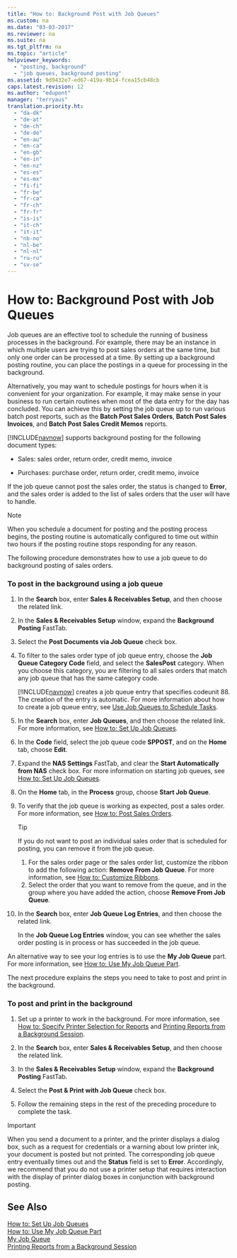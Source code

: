 ```yaml
---
title: "How to: Background Post with Job Queues"
ms.custom: na
ms.date: "03-03-2017"
ms.reviewer: na
ms.suite: na
ms.tgt_pltfrm: na
ms.topic: "article"
helpviewer_keywords: 
  - "posting, background"
  - "job queues, background posting"
ms.assetid: 9d9432e7-ed67-419a-9b14-fcea15cb48cb
caps.latest.revision: 12
ms.author: "edupont"
manager: "terryaus"
translation.priority.ht: 
  - "da-dk"
  - "de-at"
  - "de-ch"
  - "de-de"
  - "en-au"
  - "en-ca"
  - "en-gb"
  - "en-in"
  - "en-nz"
  - "es-es"
  - "es-mx"
  - "fi-fi"
  - "fr-be"
  - "fr-ca"
  - "fr-ch"
  - "fr-fr"
  - "is-is"
  - "it-ch"
  - "it-it"
  - "nb-no"
  - "nl-be"
  - "nl-nl"
  - "ru-ru"
  - "sv-se"
---
```

# How to: Background Post with Job Queues
Job queues are an effective tool to schedule the running of business processes in the background. For example, there may be an instance in which multiple users are trying to post sales orders at the same time, but only one order can be processed at a time. By setting up a background posting routine, you can place the postings in a queue for processing in the background.  
  
 Alternatively, you may want to schedule postings for hours when it is convenient for your organization. For example, it may make sense in your business to run certain routines when most of the data entry for the day has concluded. You can achieve this by setting the job queue up to run various batch post reports, such as the **Batch Post Sales Orders**, **Batch Post Sales Invoices**, and **Batch Post Sales Credit Memos** reports.  
  
 [!INCLUDE[navnow](../ApplicationDesign/includes/navnow_md.md)] supports background posting for the following document types:  
  
-   Sales: sales order, return order, credit memo, invoice  
  
-   Purchases: purchase order, return order, credit memo, invoice  
  
 If the job queue cannot post the sales order, the status is changed to **Error**, and the sales order is added to the list of sales orders that the user will have to handle.  
  
> [!NOTE]  
>  When you schedule a document for posting and the posting process begins, the posting routine is automatically configured to time out within two hours if the posting routine stops responding for any reason.  
  
 The following procedure demonstrates how to use a job queue to do background posting of sales orders.  
  
### To post in the background using a job queue  
  
1.  In the **Search** box, enter **Sales & Receivables Setup**, and then choose the related link.  
  
2.  In the **Sales & Receivables Setup** window, expand the **Background Posting** FastTab.  
  
3.  Select the **Post Documents via Job Queue** check box.  
  
4.  To filter to the sales order type of job queue entry, choose the **Job Queue Category Code** field, and select the **SalesPost** category. When you choose this category, you are filtering to all sales orders that match any job queue that has the same category code.  
  
     [!INCLUDE[navnow](../ApplicationDesign/includes/navnow_md.md)] creates a job queue entry that specifies codeunit 88. The creation of the entry is automatic. For more information about how to create a job queue entry, see [Use Job Queues to Schedule Tasks](../SetupAndAdministration/use-job-queues-to-schedule-tasks.md).  
  
5.  In the **Search** box, enter **Job Queues**, and then choose the related link. For more information, see [How to: Set Up Job Queues](../SetupAndAdministration/how-to-set-up-job-queues.md).  
  
6.  In the **Code** field, select the job queue code **SPPOST**, and on the **Home** tab, choose **Edit**.  
  
7.  Expand the **NAS Settings** FastTab, and clear the **Start Automatically from NAS** check box. For more information on starting job queues, see [How to: Set Up Job Queues](../SetupAndAdministration/how-to-set-up-job-queues.md).  
  
8.  On the **Home** tab, in the **Process** group, choose **Start Job Queue**.  
  
9. To verify that the job queue is working as expected, post a sales order. For more information, see [How to: Post Sales Orders](../Sales/how-to-post-sales-orders.md).  
  
    > [!TIP]  
    >  If you do not want to post an individual sales order that is scheduled for posting, you can remove it from the job queue.  
    >   
    >  1.  For the sales order page or the sales order list, customize the ribbon to add the following action: **Remove From Job Queue**. For more information, see [How to: Customize Ribbons](../SetupAndAdministration/how-to-customize-ribbons.md).  
    > 2.  Select the order that you want to remove from the queue, and in the group where you have added the action, choose **Remove From Job Queue**.  
  
10. In the **Search** box, enter **Job Queue Log Entries**, and then choose the related link.  
  
     In the **Job Queue Log Entries** window, you can see whether the sales order posting is in process or has succeeded in the job queue.  
  
 An alternative way to see your log entries is to use the **My Job Queue** part. For more information, see [How to: Use My Job Queue Part](../SetupAndAdministration/how-to-use-my-job-queue-part.md).  
  
 The next procedure explains the steps you need to take to post and print in the background.  
  
### To post and print in the background  
  
1.  Set up a printer to work in the background. For more information, see [How to: Specify Printer Selection for Reports](../WorkingWithDynamics/how-to-specify-printer-selection-for-reports.md) and [Printing Reports from a Background Session](../Topic/Printing%20Reports%20from%20a%20Background%20Session.md).  
  
2.  In the **Search** box, enter **Sales & Receivables Setup**, and then choose the related link.  
  
3.  In the **Sales & Receivables Setup** window, expand the **Background Posting** FastTab.  
  
4.  Select the **Post & Print with Job Queue** check box.  
  
5.  Follow the remaining steps in the rest of the preceding procedure to complete the task.  
  
> [!IMPORTANT]  
>  When you send a document to a printer, and the printer displays a dialog box, such as a request for credentials or a warning about low printer ink, your document is posted but not printed. The corresponding job queue entry eventually times out and the **Status** field is set to **Error**. Accordingly, we recommend that you do not use a printer setup that requires interaction with the display of printer dialog boxes in conjunction with background posting.  
  
## See Also  
 [How to: Set Up Job Queues](../SetupAndAdministration/how-to-set-up-job-queues.md)   
 [How to: Use My Job Queue Part](../SetupAndAdministration/how-to-use-my-job-queue-part.md)   
 [My Job Queue](../Topic/\($%20N_675%20My%20Job%20Queue%20$\).md)   
 [Printing Reports from a Background Session](../Topic/Printing%20Reports%20from%20a%20Background%20Session.md)